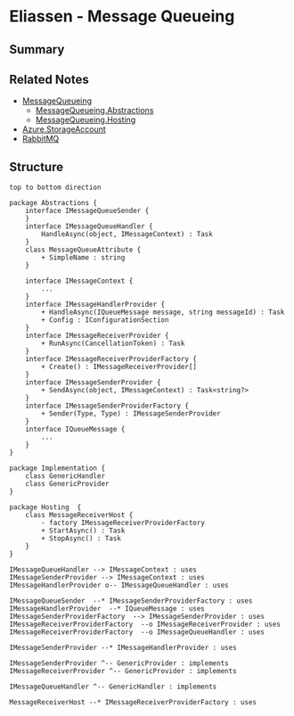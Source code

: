 # Eliassen - Message Queueing

## Summary

## Related Notes

* [MessageQueueing](../Libraries/Eliassen.MessageQueueing.md)
  * [MessageQueueing.Abstractions](../Libraries/Eliassen.MessageQueueing.Abstractions.md)
  * [MessageQueueing.Hosting](../Libraries/Eliassen.MessageQueueing.Hosting.md)
* [Azure.StorageAccount](../Libraries/Eliassen.Azure.StorageAccount.md)
* [RabbitMQ](../Libraries/Eliassen.RabbitMQ.md)

## Structure

```plantuml
top to bottom direction 

package Abstractions {
    interface IMessageQueueSender {
    }
    interface IMessageQueueHandler {
        HandleAsync(object, IMessageContext) : Task
    }
    class MessageQueueAttribute {
        + SimpleName : string 
    }

    interface IMessageContext {
        ...
    }
    interface IMessageHandlerProvider {
        + HandleAsync(IQueueMessage message, string messageId) : Task
        + Config : IConfigurationSection
    }
    interface IMessageReceiverProvider {
        + RunAsync(CancellationToken) : Task
    }
    interface IMessageReceiverProviderFactory {
        + Create() : IMessageReceiverProvider[]
    }
    interface IMessageSenderProvider {
        + SendAsync(object, IMessageContext) : Task<string?>
    }
    interface IMessageSenderProviderFactory {
        + Sender(Type, Type) : IMessageSenderProvider
    }
    interface IQueueMessage {
        ...
    }
}

package Implementation {
    class GenericHandler 
    class GenericProvider
}

package Hosting  {
    class MessageReceiverHost {
        - factory IMessageReceiverProviderFactory
        + StartAsync() : Task
        + StopAsync() : Task
    }
}

IMessageQueueHandler --> IMessageContext : uses
IMessageSenderProvider --> IMessageContext : uses
IMessageHandlerProvider o-- IMessageQueueHandler : uses

IMessageQueueSender  --* IMessageSenderProviderFactory : uses
IMessageHandlerProvider  --* IQueueMessage : uses
IMessageSenderProviderFactory  --> IMessageSenderProvider : uses
IMessageReceiverProviderFactory  --o IMessageReceiverProvider : uses
IMessageReceiverProviderFactory  --o IMessageQueueHandler : uses

IMessageSenderProvider --* IMessageHandlerProvider : uses

IMessageSenderProvider ^-- GenericProvider : implements 
IMessageReceiverProvider ^-- GenericProvider : implements 

IMessageQueueHandler ^-- GenericHandler : implements

MessageReceiverHost --* IMessageReceiverProviderFactory : uses

```
